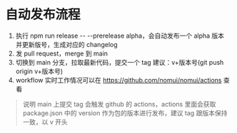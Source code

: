 # 自动发布流程

1. 执行 npm run release -- --prerelease alpha，会自动发布一个 alpha 版本并更新版号，生成对应的 changelog
2. 发 pull request，merge 到 main
3. 切换到 main 分支，拉取最新代码，提交一个 tag 建议：v+版本号(git push origin v+版本号)
4. workflow 实时工作情况可以在 https://github.com/nomui/nomui/actions 查看

> 说明 main 上提交 tag 会触发 github 的 actions，actions 里面会获取 package.json 中的 version 作为包的版本进行发布，建议 tag 跟版本保持一致，以 v 开头
